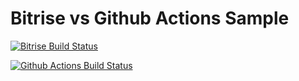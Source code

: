 # Bitrise vs Github Actions Sample

[![Bitrise Build Status](https://app.bitrise.io/app/f5f4803bf4214f89/status.svg?token=0wnVDKxaqWzaKmTJiBsiqg&branch=master)](https://app.bitrise.io/app/f5f4803bf4214f89)

[![Github Actions Build Status](https://github.com/murgupluoglu/bitrise-vs-github-actions-android/actions/workflows/build.yml/badge.svg)](https://github.com/murgupluoglu/bitrise-vs-github-actions-android/actions)
